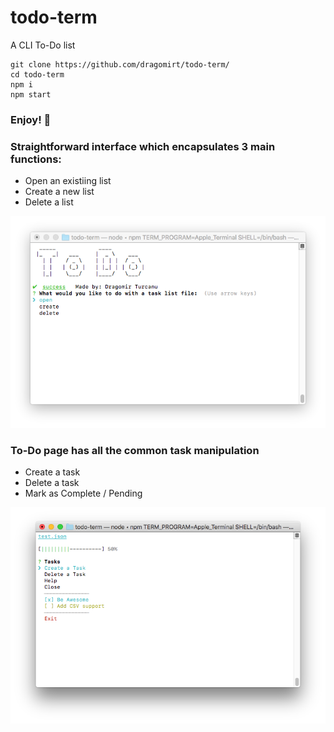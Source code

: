 # todo-term
A CLI To-Do list

```
git clone https://github.com/dragomirt/todo-term/
cd todo-term
npm i
npm start
```
### Enjoy! 🎉

### Straightforward interface which encapsulates 3 main functions:
* Open an existiing list
* Create a new list
* Delete a list

![alt text](https://raw.githubusercontent.com/dragomirt/todo-term/master/public/images/menu.png "Main Menu")

### To-Do page has all the common task manipulation

* Create a task
* Delete a task
* Mark as Complete / Pending

![alt text](https://raw.githubusercontent.com/dragomirt/todo-term/master/public/images/tasks.png "To-Do page")
